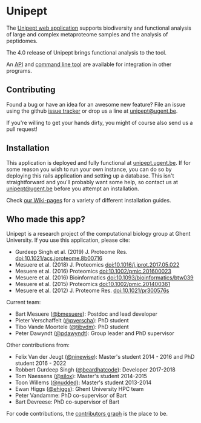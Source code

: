 # Unipept

The [Unipept web application](http://unipept.ugent.be) supports biodiversity and functional analysis of large and complex metaproteome samples and the analysis of peptidomes.

The 4.0 release of Unipept brings functional analysis to the tool.

An [API](https://unipept.ugent.be/apidocs) and [command line tool](http://github.com/unipept/unipept-cli) are available
for integration in other programs.

## Contributing

Found a bug or have an idea for an awesome new feature?
File an issue using the github [issue tracker](https://github.com/unipept/unipept/issues) or drop us a line at [unipept@ugent.be](mailto:unipept@ugent.be).

If you're willing to get your hands dirty, you might of course also send us a pull request!

## Installation

This application is deployed and fully functional at [unipept.ugent.be](http://unipept.ugent.be).
If for some reason you wish to run your own instance, you can do so by deploying this rails application and setting up a database.
This isn't straightforward and you'll probably want some help, so contact us at [unipept@ugent.be](mailto:unipept@ugent.be) before you attempt an installation.

Check [our Wiki-pages](https://github.com/unipept/unipept/wiki) for a variety of different installation guides.

## Who made this app?

Unipept is a research project of the computational biology group at Ghent University. If you use this application, please cite:

- Gurdeep Singh et al. (2019) J. Proteome Res. [doi:10.1021/acs.jproteome.8b00716](https://doi.org/10.1021/acs.jproteome.8b00716)
- Mesuere et al. (2018) J. Proteomics [doi:10.1016/j.jprot.2017.05.022](https://doi.org/10.1016/j.jprot.2017.05.022)
- Mesuere et al. (2016) Proteomics [doi:10.1002/pmic.201600023](https://doi.org/10.1002/pmic.201600023)
- Mesuere et al. (2016) Bioinformatics [doi:10.1093/bioinformatics/btw039](https://doi.org/10.1093/bioinformatics/btw039)
- Mesuere et al. (2015) Proteomics [doi:10.1002/pmic.201400361](https://doi.org/10.1002/pmic.201400361)
- Mesuere et al. (2012) J. Proteome Res. [doi:10.1021/pr300576s](https://doi.org/10.1021/pr300576s)

Current team:

- Bart Mesuere ([@bmesuere](https://github.com/bmesuere)): Postdoc and lead developer
- Pieter Verschaffelt ([@pverscha](https://github.com/pverscha)): PhD student
- Tibo Vande Moortele ([@tibvdm](https://github.com/tibvdm)): PhD student
- Peter Dawyndt ([@pdawyndt](https://github.com/pdawyndt)): Group leader and PhD supervisor

Other contributions from:

- Felix Van der Jeugt ([@ninewise](https://github.com/ninewise)): Master's student 2014 - 2016 and PhD student 2016 - 2022
- Robbert Gurdeep Singh ([@beardhatcode](https://github.com/beardhatcode)): Developer 2017-2018
- Tom Naessens ([@silox](https://github.com/silox)): Master's student 2014-2015
- Toon Willems ([@nudded](https://github.com/nudded)): Master's student 2013-2014
- Ewan Higgs ([@ehiggs](https://github.com/ehiggs)): Ghent University HPC team
- Peter Vandamme: PhD co-supervisor of Bart
- Bart Devreese: PhD co-supervisor of Bart

For code contributions, the [contributors graph](https://github.com/unipept/unipept/graphs/contributors) is the place to be.
